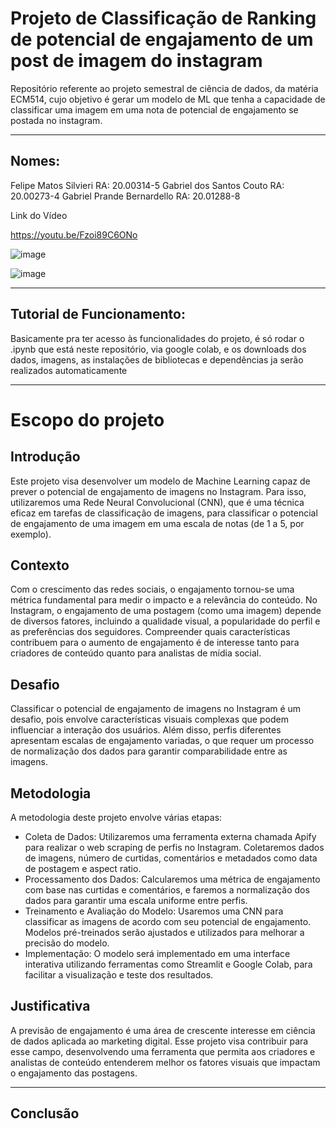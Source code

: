 # Projeto de Classificação de Ranking de potencial de engajamento de um post de imagem do instagram 

Repositório referente ao projeto semestral de ciência de dados, da matéria ECM514, cujo objetivo é gerar um modelo de ML que tenha a capacidade de classificar uma imagem em uma nota de potencial de engajamento se postada no instagram.

---
## Nomes:
Felipe Matos Silvieri       RA: 20.00314-5
Gabriel dos Santos Couto    RA: 20.00273-4
Gabriel Prande Bernardello  RA: 20.01288-8

Link do Vídeo

https://youtu.be/Fzoi89C6ONo

![image](https://github.com/user-attachments/assets/19547508-5d18-4607-affd-5ec22e039ea0)

![image](https://github.com/user-attachments/assets/38898d0d-3d06-41c1-99f5-8343dfbf1f25)

---
## Tutorial de Funcionamento:
Basicamente pra ter acesso às funcionalidades do projeto, é só rodar o .ipynb que está neste repositório, via google colab, e os downloads dos dados, imagens, as instalações de bibliotecas e dependências ja serão realizados automaticamente

---
# Escopo do projeto

## Introdução

Este projeto visa desenvolver um modelo de Machine Learning capaz de prever o potencial de engajamento de imagens no Instagram. Para isso, utilizaremos uma Rede Neural Convolucional (CNN), que é uma técnica eficaz em tarefas de classificação de imagens, para classificar o potencial de engajamento de uma imagem em uma escala de notas (de 1 a 5, por exemplo).

## Contexto

Com o crescimento das redes sociais, o engajamento tornou-se uma métrica fundamental para medir o impacto e a relevância do conteúdo. No Instagram, o engajamento de uma postagem (como uma imagem) depende de diversos fatores, incluindo a qualidade visual, a popularidade do perfil e as preferências dos seguidores. Compreender quais características contribuem para o aumento de engajamento é de interesse tanto para criadores de conteúdo quanto para analistas de mídia social.

## Desafio

Classificar o potencial de engajamento de imagens no Instagram é um desafio, pois envolve características visuais complexas que podem influenciar a interação dos usuários. Além disso, perfis diferentes apresentam escalas de engajamento variadas, o que requer um processo de normalização dos dados para garantir comparabilidade entre as imagens.

## Metodologia

A metodologia deste projeto envolve várias etapas:

- Coleta de Dados: Utilizaremos uma ferramenta externa chamada Apify para realizar o web scraping de perfis no Instagram. Coletaremos dados de imagens, número de curtidas, comentários e metadados como data de postagem e aspect ratio.
- Processamento dos Dados: Calcularemos uma métrica de engajamento com base nas curtidas e comentários, e faremos a normalização dos dados para garantir uma escala uniforme entre perfis.
- Treinamento e Avaliação do Modelo: Usaremos uma CNN para classificar as imagens de acordo com seu potencial de engajamento. Modelos pré-treinados serão ajustados e utilizados para melhorar a precisão do modelo.
- Implementação: O modelo será implementado em uma interface interativa utilizando ferramentas como Streamlit e Google Colab, para facilitar a visualização e teste dos resultados.

## Justificativa

A previsão de engajamento é uma área de crescente interesse em ciência de dados aplicada ao marketing digital. Esse projeto visa contribuir para esse campo, desenvolvendo uma ferramenta que permita aos criadores e analistas de conteúdo entenderem melhor os fatores visuais que impactam o engajamento das postagens.

----
## Conclusão

